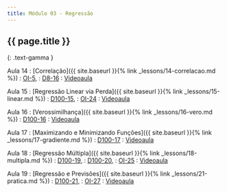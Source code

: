 ```yaml
---
title: Módulo 03 - Regressão
---
```


## {{ page.title }}
{: .text-gamma }

Aula 14
: [Correlação]({{ site.baseurl }}{% link _lessons/14-correlacao.md %})
  : [OI-5](https://openintro-ims.netlify.app/explore-numerical.html),
  : [D8-16](https://www.inferentialthinking.com/chapters/16/Inference_for_Regression.html)
: [Videoaula](https://www.youtube.com/playlist?list=PL4B0y0yqpKCKvQoR__Z77ndyw-9cgsm83)

Aula 15
: [Regressão Linear via Perda]({{ site.baseurl }}{% link _lessons/15-linear.md %})
  : [D100-15](https://www.textbook.ds100.org/ch/15/linear_models.html),
  : [OI-24](https://openintro-ims.netlify.app/inf-model-slr.html)
: [Videoaula](https://www.youtube.com/playlist?list=PL4B0y0yqpKCJLZn3s9D1G6y13FhRLiNa2)

Aula 16
: [Verossimilhança]({{ site.baseurl }}{% link _lessons/16-vero.md %})
  : [D100-16](https://www.textbook.ds100.org/ch/16/prob_and_gen.html)
: [Videoaula](https://www.youtube.com/playlist?list=PL4B0y0yqpKCIk7hyajkrnuYNkbjEow_e4)

Aula 17
: [Maximizando e Minimizando Funções]({{ site.baseurl }}{% link _lessons/17-gradiente.md %})
  : [D100-17](https://www.textbook.ds100.org/ch/17/gradient_descent.html)
: [Videoaula](https://www.youtube.com/playlist?list=PL4B0y0yqpKCKfamZgFXYgWPx2-uUsQYIm)

Aula 18
: [Regressão Múltipla]({{ site.baseurl }}{% link _lessons/18-multipla.md %})
  : [D100-19](https://www.textbook.ds100.org/ch/19/mult_intro.html),
  : [D100-20](https://www.textbook.ds100.org/ch/20/feature_engineering.html),
  : [OI-25](https://openintro-ims.netlify.app/inf-model-mlr.html)
: [Videoaula](https://www.youtube.com/playlist?list=PL4B0y0yqpKCLoSeaCRR9Mz6LkLDJuADKB)

Aula 19
: [Regressão e Previsões]({{ site.baseurl }}{% link _lessons/21-pratica.md %})
  : [D100-21](https://www.textbook.ds100.org/ch/21/bias_intro.html),
  : [OI-27](https://openintro-ims.netlify.app/inf-model-applications.html)
: [Videoaula](https://www.youtube.com/playlist?list=PL4B0y0yqpKCLBgpTM9w8WeYk3VzvCS88g)
